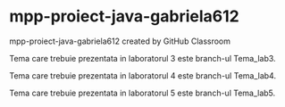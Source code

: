 # mpp-proiect-java-gabriela612
mpp-proiect-java-gabriela612 created by GitHub Classroom

Tema care trebuie prezentata in laboratorul 3 este branch-ul Tema_lab3.

Tema care trebuie prezentata in laboratorul 4 este branch-ul Tema_lab4.

Tema care trebuie prezentata in laboratorul 5 este branch-ul Tema_lab5.
